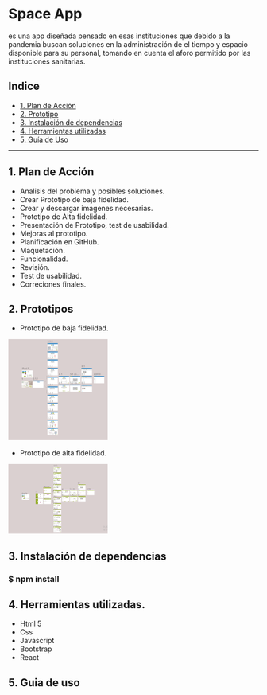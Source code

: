 # Space App

es una app diseñada pensado en esas instituciones que debido a la pandemia buscan soluciones en la administración de el tiempo y espacio disponible para su personal, tomando en cuenta el aforo permitido por las instituciones sanitarias. 



## Indice

* [1. Plan de Acción](#1-plan-de-acción)
* [2. Prototipo](#2-prototipo)
* [3. Instalación de dependencias](#3-instalación-de-dependencias)
* [4. Herramientas utilizadas](#4-herramientas-utilizadas)
* [5. Guía de Uso](#5-guía-de-uso)

***

## 1. Plan de Acción

* Analisis del problema y posibles soluciones.
* Crear Prototipo de baja fidelidad.
* Crear y descargar imagenes necesarias.
* Prototipo de Alta fidelidad.
* Presentación de Prototipo, test de usabilidad.
* Mejoras al prototipo.
* Planificación en GitHub. 
* Maquetación. 
* Funcionalidad.
* Revisión.
* Test de usabilidad.
* Correciones finales.



## 2. Prototipos

* Prototipo de baja fidelidad.

<img src= "src\img\prototipoUno.png" alt="titulo" width="200"/>

* Prototipo de alta fidelidad.

<img src= "src\img\prototipoDos.png" alt="titulo" width="200"/>




## 3. Instalación de dependencias
 ### $ npm install


 
## 4. Herramientas utilizadas.
* Html 5
* Css 
* Javascript
* Bootstrap
* React


## 5. Guia de uso

